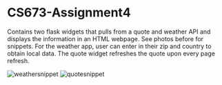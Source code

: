 ﻿# CS673-Assignment4
 
 Contains two flask widgets that pulls from a quote and weather API and displays the information in an HTML webpage. See photos before for snippets. For the weather app, user can enter in their zip and country to obtain local data. The quote widget refreshes the quote upon every page refresh.

![weathersnippet](https://github.com/5ft3/CS673-Assignment4/assets/83879364/9db681f5-a5b5-4881-9566-251870c47ebb)
![quotesnippet](https://github.com/5ft3/CS673-Assignment4/assets/83879364/b2bce1aa-acbf-4a81-8b6e-1df2d9f59e58)
